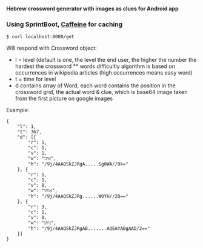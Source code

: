 #### Hebrew crossword generator with images as clues for Android app

### Using SprintBoot, [Caffeine](https://github.com/ben-manes/caffeine) for caching

`$ curl localhost:8080/get`

Will respond with Crossword object:
* l = level (default is one, the level the end user, the higher the number the hardest the crossword
** words difficultly algorithm is based on occurrences in wikipedia articles (high occurrences means easy word)
* t = time for level
* d contains array of Word, each word contains the position in the crossword grid, the actual word & clue, which is base64 image taken from the first picture on google images


Example:


```
{
    "l": 1,
    "t": 367,
    "d": [{
        "r": 1,
        "c": 1,
        "v": 1,
        "w": "אינו",
        "h": "/9j/4AAQSkZJRgA.....Sg0WA//9k="
    }, {
        "r": 1,
        "c": 1,
        "v": 0,
        "w": "אותו",
        "h": "/9j/4AAQSkZJRg......W0YH//2Q=="
    }, {
        "r": 3,
        "c": 1,
        "v": 0,
        "w": "ניתן",
        "h": "/9j/4AAQSkZJRgAB.......AQEAYABgAAD/2=="
    }]
}
```
